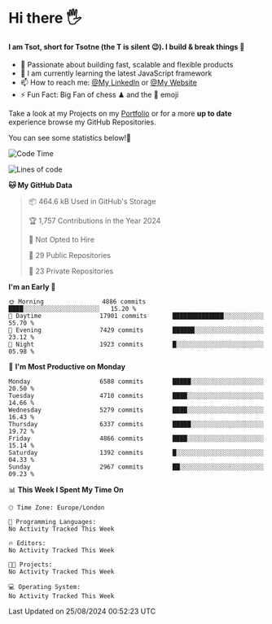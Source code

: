 # Hi there :raised_hand_with_fingers_splayed:
#### I am Tsot, short for Tsotne (the T is silent :wink:). I build & break things :space_invader:
- :telescope: Passionate about building fast, scalable and flexible products
- :seedling: I am currently learning the latest JavaScript framework 
- :mailbox: How to reach me: [@My LinkedIn](https://www.linkedin.com/in/tsotne-gvadzabia/) or [@My Website](https://tsotne.co.uk/contact)
- :zap: Fun Fact: Big Fan of chess ♟ and the 👾 emoji

Take a look at my Projects on my [Portfolio](https://tsotne.co.uk/) or for a more **up to date** experience browse my GitHub Repositories.

You can see some statistics below!:space_invader:
<!--START_SECTION:waka-->
![Code Time](http://img.shields.io/badge/Code%20Time-761%20hrs%202%20mins-blue)

![Lines of code](https://img.shields.io/badge/From%20Hello%20World%20I%27ve%20Written-12.0%20million%20lines%20of%20code-blue)

**🐱 My GitHub Data** 

> 📦 464.6 kB Used in GitHub's Storage 
 > 
> 🏆 1,757 Contributions in the Year 2024
 > 
> 🚫 Not Opted to Hire
 > 
> 📜 29 Public Repositories 
 > 
> 🔑 23 Private Repositories 
 > 
**I'm an Early 🐤** 

```text
🌞 Morning                4886 commits        ████░░░░░░░░░░░░░░░░░░░░░   15.20 % 
🌆 Daytime                17901 commits       ██████████████░░░░░░░░░░░   55.70 % 
🌃 Evening                7429 commits        ██████░░░░░░░░░░░░░░░░░░░   23.12 % 
🌙 Night                  1923 commits        █░░░░░░░░░░░░░░░░░░░░░░░░   05.98 % 
```
📅 **I'm Most Productive on Monday** 

```text
Monday                   6588 commits        █████░░░░░░░░░░░░░░░░░░░░   20.50 % 
Tuesday                  4710 commits        ████░░░░░░░░░░░░░░░░░░░░░   14.66 % 
Wednesday                5279 commits        ████░░░░░░░░░░░░░░░░░░░░░   16.43 % 
Thursday                 6337 commits        █████░░░░░░░░░░░░░░░░░░░░   19.72 % 
Friday                   4866 commits        ████░░░░░░░░░░░░░░░░░░░░░   15.14 % 
Saturday                 1392 commits        █░░░░░░░░░░░░░░░░░░░░░░░░   04.33 % 
Sunday                   2967 commits        ██░░░░░░░░░░░░░░░░░░░░░░░   09.23 % 
```


📊 **This Week I Spent My Time On** 

```text
🕑︎ Time Zone: Europe/London

💬 Programming Languages: 
No Activity Tracked This Week

🔥 Editors: 
No Activity Tracked This Week

🐱‍💻 Projects: 
No Activity Tracked This Week

💻 Operating System: 
No Activity Tracked This Week
```


 Last Updated on 25/08/2024 00:52:23 UTC
<!--END_SECTION:waka-->
